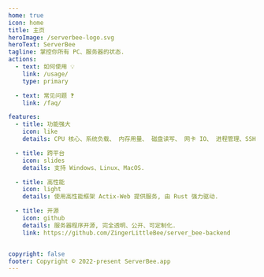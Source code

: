```yaml
---
home: true
icon: home
title: 主页
heroImage: /serverbee-logo.svg
heroText: ServerBee
tagline: 掌控你所有 PC、服务器的状态.
actions:
  - text: 如何使用 💡
    link: /usage/
    type: primary

  - text: 常见问题 ❓
    link: /faq/

features:
  - title: 功能强大
    icon: like
    details: CPU 核心、系统负载、 内存用量、 磁盘读写、 网卡 IO、 进程管理、SSH 终端

  - title: 跨平台
    icon: slides
    details: 支持 Windows、Linux、MacOS.

  - title: 高性能
    icon: light
    details: 使用高性能框架 Actix-Web 提供服务, 由 Rust 强力驱动.

  - title: 开源
    icon: github
    details: 服务器程序开源, 完全透明、公开、可定制化.
    link: https://github.com/ZingerLittleBee/server_bee-backend


copyright: false
footer: Copyright © 2022-present ServerBee.app
---
```

